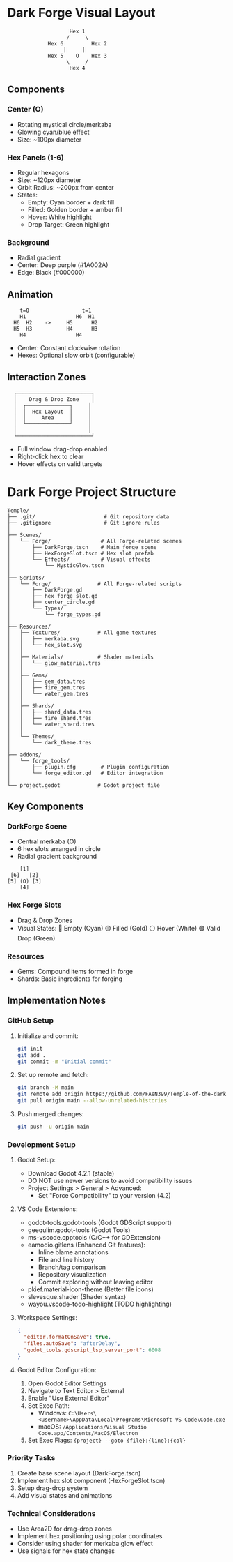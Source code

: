 # Dark Forge Visual Layout
```ascii
                    Hex 1
                   /     \
             Hex 6         Hex 2
                  |     |
             Hex 5    O    Hex 3
                   \     /
                    Hex 4
```

## Components

### Center (O)
- Rotating mystical circle/merkaba
- Glowing cyan/blue effect
- Size: ~100px diameter

### Hex Panels (1-6)
- Regular hexagons
- Size: ~120px diameter
- Orbit Radius: ~200px from center
- States:
  - Empty: Cyan border + dark fill
  - Filled: Golden border + amber fill
  - Hover: White highlight
  - Drop Target: Green highlight

### Background
- Radial gradient
- Center: Deep purple (#1A002A)
- Edge: Black (#000000)

## Animation
```ascii
    t=0                 t=1
    H1                H6  H1
  H6  H2    ->     H5      H2
  H5  H3           H4      H3
    H4                H4
```
- Center: Constant clockwise rotation
- Hexes: Optional slow orbit (configurable)

## Interaction Zones
```ascii
  ┌────────────────────────┐
  │    Drag & Drop Zone    │
  │  ┌──────────────┐     │
  │  │  Hex Layout  │     │
  │  │     Area     │     │
  │  └──────────────┘     │
  │                       │
  └────────────────────────┘
```
- Full window drag-drop enabled
- Right-click hex to clear
- Hover effects on valid targets

# Dark Forge Project Structure
```ascii
Temple/
├── .git/                      # Git repository data
├── .gitignore                 # Git ignore rules
│
├── Scenes/
│   └── Forge/                # All Forge-related scenes
│       ├── DarkForge.tscn    # Main forge scene
│       ├── HexForgeSlot.tscn # Hex slot prefab
│       └── Effects/          # Visual effects
│           └── MysticGlow.tscn
│
├── Scripts/
│   └── Forge/               # All Forge-related scripts
│       ├── DarkForge.gd
│       ├── hex_forge_slot.gd
│       ├── center_circle.gd
│       └── Types/
│           └── forge_types.gd
│
├── Resources/
│   ├── Textures/            # All game textures
│   │   ├── merkaba.svg
│   │   └── hex_slot.svg
│   │
│   ├── Materials/           # Shader materials
│   │   └── glow_material.tres
│   │
│   ├── Gems/
│   │   ├── gem_data.tres
│   │   ├── fire_gem.tres
│   │   └── water_gem.tres
│   │
│   ├── Shards/
│   │   ├── shard_data.tres
│   │   ├── fire_shard.tres
│   │   └── water_shard.tres
│   │
│   └── Themes/
│       └── dark_theme.tres
│
├── addons/
│   └── forge_tools/
│       ├── plugin.cfg        # Plugin configuration
│       └── forge_editor.gd   # Editor integration
│
└── project.godot            # Godot project file
```

## Key Components

### DarkForge Scene
- Central merkaba (O)
- 6 hex slots arranged in circle
- Radial gradient background
```ascii
    [1]
 [6]   [2]
[5] (O) [3]
    [4]
```

### Hex Forge Slots
- Drag & Drop Zones
- Visual States:
  🔵 Empty (Cyan)
  🟡 Filled (Gold)
  ⚪ Hover (White)
  🟢 Valid Drop (Green)

### Resources
- Gems: Compound items formed in forge
- Shards: Basic ingredients for forging

## Implementation Notes

### GitHub Setup
1. Initialize and commit:
   ```bash
   git init
   git add .
   git commit -m "Initial commit"
   ```
2. Set up remote and fetch:
   ```bash
   git branch -M main
   git remote add origin https://github.com/FAeN399/Temple-of-the-dark-flame-a-tactical-rpg
   git pull origin main --allow-unrelated-histories
   ```
3. Push merged changes:
   ```bash
   git push -u origin main
   ```

### Development Setup
1. Godot Setup:
   - Download Godot 4.2.1 (stable)
   - DO NOT use newer versions to avoid compatibility issues
   - Project Settings > General > Advanced:
     - Set "Force Compatibility" to your version (4.2)

2. VS Code Extensions:
   - godot-tools.godot-tools (Godot GDScript support)
   - geequlim.godot-tools (Godot Tools)
   - ms-vscode.cpptools (C/C++ for GDExtension)
   - eamodio.gitlens (Enhanced Git features):
     - Inline blame annotations
     - File and line history
     - Branch/tag comparison
     - Repository visualization
     - Commit exploring without leaving editor
   - pkief.material-icon-theme (Better file icons)
   - slevesque.shader (Shader syntax)
   - wayou.vscode-todo-highlight (TODO highlighting)

3. Workspace Settings:
   ```json
   {
     "editor.formatOnSave": true,
     "files.autoSave": "afterDelay",
     "godot_tools.gdscript_lsp_server_port": 6008
   }
   ```

4. Godot Editor Configuration:
   1. Open Godot Editor Settings
   2. Navigate to Text Editor > External
   3. Enable "Use External Editor"
   4. Set Exec Path:
      - Windows: `C:\Users\<username>\AppData\Local\Programs\Microsoft VS Code\Code.exe`
      - macOS: `/Applications/Visual Studio Code.app/Contents/MacOS/Electron`
   5. Set Exec Flags: `{project} --goto {file}:{line}:{col}`

### Priority Tasks
1. Create base scene layout (DarkForge.tscn)
2. Implement hex slot component (HexForgeSlot.tscn)
3. Setup drag-drop system
4. Add visual states and animations

### Technical Considerations
- Use Area2D for drag-drop zones
- Implement hex positioning using polar coordinates
- Consider using shader for merkaba glow effect
- Use signals for hex state changes
